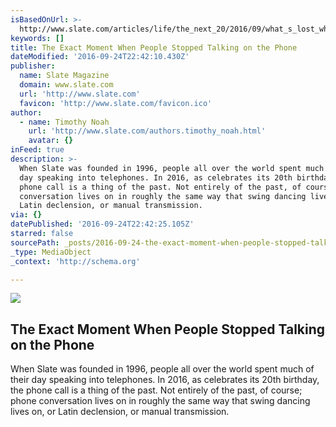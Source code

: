 ```yaml
---
isBasedOnUrl: >-
  http://www.slate.com/articles/life/the_next_20/2016/09/what_s_lost_when_telephone_calls_disappear.html
keywords: []
title: The Exact Moment When People Stopped Talking on the Phone
dateModified: '2016-09-24T22:42:10.430Z'
publisher:
  name: Slate Magazine
  domain: www.slate.com
  url: 'http://www.slate.com'
  favicon: 'http://www.slate.com/favicon.ico'
author:
  - name: Timothy Noah
    url: 'http://www.slate.com/authors.timothy_noah.html'
    avatar: {}
inFeed: true
description: >-
  When Slate was founded in 1996, people all over the world spent much of their
  day speaking into telephones. In 2016, as celebrates its 20th birthday, the
  phone call is a thing of the past. Not entirely of the past, of course; phone
  conversation lives on in roughly the same way that swing dancing lives on, or
  Latin declension, or manual transmission.
via: {}
datePublished: '2016-09-24T22:42:25.105Z'
starred: false
sourcePath: _posts/2016-09-24-the-exact-moment-when-people-stopped-talking-on-the-phone.md
_type: MediaObject
_context: 'http://schema.org'

---
```

<article style=""><img src="https://imgflo.herokuapp.com/graph/2b2431f8e7ba7b0/e91482a050b56cb2883f17c21ade85ce/noop.png?input=http%3A%2F%2Fwww.slate.com%2Fcontent%2Fdam%2Fslate%2Farticles%2Farts%2Fthe_next_20%2F2016%2F09%2F160919_NEXT20_TextMsgs.png.CROP.cq5dam_web_1280_1280_png.png" /><h1>The Exact Moment When People Stopped Talking on the Phone</h1><p>When Slate was founded in 1996, people all over the world spent much of their day speaking into telephones. In 2016, as celebrates its 20th birthday, the phone call is a thing of the past. Not entirely of the past, of course; phone conversation lives on in roughly the same way that swing dancing lives on, or Latin declension, or manual transmission.</p></article>